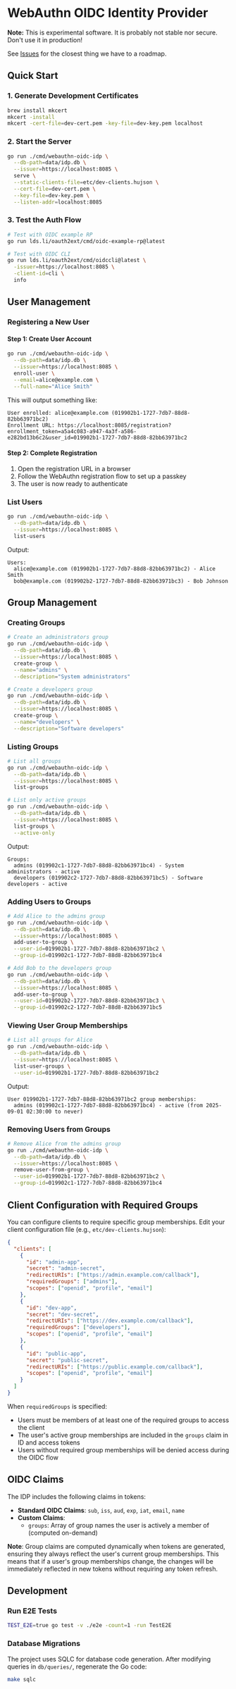 # WebAuthn OIDC Identity Provider

**Note:** This is experimental software. It is probably not stable nor secure. Don't use it in production!

See [Issues](/../../issues) for the closest thing we have to a roadmap.

## Quick Start

### 1. Generate Development Certificates

```bash
brew install mkcert
mkcert -install
mkcert -cert-file=dev-cert.pem -key-file=dev-key.pem localhost
```

### 2. Start the Server

```bash
go run ./cmd/webauthn-oidc-idp \
  --db-path=data/idp.db \
  --issuer=https://localhost:8085 \
  serve \
  --static-clients-file=etc/dev-clients.hujson \
  --cert-file=dev-cert.pem \
  --key-file=dev-key.pem \
  --listen-addr=localhost:8085
```

### 3. Test the Auth Flow

```bash
# Test with OIDC example RP
go run lds.li/oauth2ext/cmd/oidc-example-rp@latest

# Test with OIDC CLI
go run lds.li/oauth2ext/cmd/oidccli@latest \
  -issuer=https://localhost:8085 \
  -client-id=cli \
  info
```

## User Management

### Registering a New User

#### Step 1: Create User Account

```bash
go run ./cmd/webauthn-oidc-idp \
  --db-path=data/idp.db \
  --issuer=https://localhost:8085 \
  enroll-user \
  --email=alice@example.com \
  --full-name="Alice Smith"
```

This will output something like:
```
User enrolled: alice@example.com (019902b1-1727-7db7-88d8-82bb63971bc2)
Enrollment URL: https://localhost:8085/registration?enrollment_token=a5a4c083-a947-4a3f-a586-e282bd13b6c2&user_id=019902b1-1727-7db7-88d8-82bb63971bc2
```

#### Step 2: Complete Registration

1. Open the registration URL in a browser
2. Follow the WebAuthn registration flow to set up a passkey
3. The user is now ready to authenticate

### List Users

```bash
go run ./cmd/webauthn-oidc-idp \
  --db-path=data/idp.db \
  --issuer=https://localhost:8085 \
  list-users
```

Output:
```
Users:
  alice@example.com (019902b1-1727-7db7-88d8-82bb63971bc2) - Alice Smith
  bob@example.com (019902b2-1727-7db7-88d8-82bb63971bc3) - Bob Johnson
```

## Group Management

### Creating Groups

```bash
# Create an administrators group
go run ./cmd/webauthn-oidc-idp \
  --db-path=data/idp.db \
  --issuer=https://localhost:8085 \
  create-group \
  --name="admins" \
  --description="System administrators"

# Create a developers group
go run ./cmd/webauthn-oidc-idp \
  --db-path=data/idp.db \
  --issuer=https://localhost:8085 \
  create-group \
  --name="developers" \
  --description="Software developers"
```

### Listing Groups

```bash
# List all groups
go run ./cmd/webauthn-oidc-idp \
  --db-path=data/idp.db \
  --issuer=https://localhost:8085 \
  list-groups

# List only active groups
go run ./cmd/webauthn-oidc-idp \
  --db-path=data/idp.db \
  --issuer=https://localhost:8085 \
  list-groups \
  --active-only
```

Output:
```
Groups:
  admins (019902c1-1727-7db7-88d8-82bb63971bc4) - System administrators - active
  developers (019902c2-1727-7db7-88d8-82bb63971bc5) - Software developers - active
```

### Adding Users to Groups

```bash
# Add Alice to the admins group
go run ./cmd/webauthn-oidc-idp \
  --db-path=data/idp.db \
  --issuer=https://localhost:8085 \
  add-user-to-group \
  --user-id=019902b1-1727-7db7-88d8-82bb63971bc2 \
  --group-id=019902c1-1727-7db7-88d8-82bb63971bc4

# Add Bob to the developers group
go run ./cmd/webauthn-oidc-idp \
  --db-path=data/idp.db \
  --issuer=https://localhost:8085 \
  add-user-to-group \
  --user-id=019902b2-1727-7db7-88d8-82bb63971bc3 \
  --group-id=019902c2-1727-7db7-88d8-82bb63971bc5
```

### Viewing User Group Memberships

```bash
# List all groups for Alice
go run ./cmd/webauthn-oidc-idp \
  --db-path=data/idp.db \
  --issuer=https://localhost:8085 \
  list-user-groups \
  --user-id=019902b1-1727-7db7-88d8-82bb63971bc2
```

Output:
```
User 019902b1-1727-7db7-88d8-82bb63971bc2 group memberships:
  admins (019902c1-1727-7db7-88d8-82bb63971bc4) - active (from 2025-09-01 02:30:00 to never)
```

### Removing Users from Groups

```bash
# Remove Alice from the admins group
go run ./cmd/webauthn-oidc-idp \
  --db-path=data/idp.db \
  --issuer=https://localhost:8085 \
  remove-user-from-group \
  --user-id=019902b1-1727-7db7-88d8-82bb63971bc2 \
  --group-id=019902c1-1727-7db7-88d8-82bb63971bc4
```

## Client Configuration with Required Groups

You can configure clients to require specific group memberships. Edit your client configuration file (e.g., `etc/dev-clients.hujson`):

```json
{
  "clients": [
    {
      "id": "admin-app",
      "secret": "admin-secret",
      "redirectURIs": ["https://admin.example.com/callback"],
      "requiredGroups": ["admins"],
      "scopes": ["openid", "profile", "email"]
    },
    {
      "id": "dev-app",
      "secret": "dev-secret",
      "redirectURIs": ["https://dev.example.com/callback"],
      "requiredGroups": ["developers"],
      "scopes": ["openid", "profile", "email"]
    },
    {
      "id": "public-app",
      "secret": "public-secret",
      "redirectURIs": ["https://public.example.com/callback"],
      "scopes": ["openid", "profile", "email"]
    }
  ]
}
```

When `requiredGroups` is specified:
- Users must be members of at least one of the required groups to access the client
- The user's active group memberships are included in the `groups` claim in ID and access tokens
- Users without required group memberships will be denied access during the OIDC flow

## OIDC Claims

The IDP includes the following claims in tokens:

- **Standard OIDC Claims**: `sub`, `iss`, `aud`, `exp`, `iat`, `email`, `name`
- **Custom Claims**:
  - `groups`: Array of group names the user is actively a member of (computed on-demand)

**Note**: Group claims are computed dynamically when tokens are generated, ensuring they always reflect the user's current group memberships. This means that if a user's group memberships change, the changes will be immediately reflected in new tokens without requiring any token refresh.

## Development

### Run E2E Tests

```bash
TEST_E2E=true go test -v ./e2e -count=1 -run TestE2E
```

### Database Migrations

The project uses SQLC for database code generation. After modifying queries in `db/queries/`, regenerate the Go code:

```bash
make sqlc
```
